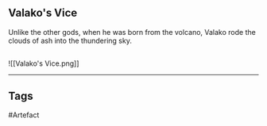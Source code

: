 ## Valako's Vice
Unlike the other gods, when he was born from the volcano,
Valako rode the clouds of ash into the thundering sky.
## 
![[Valako's Vice.png]]

---
## Tags
#Artefact